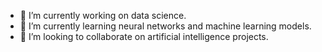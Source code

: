 - 🔭 I’m currently working on data science.
- 🌱 I’m currently learning neural networks and machine learning models.
- 👯 I’m looking to collaborate on artificial intelligence projects.

<!--
**seyhankokcu/seyhankokcu** is a ✨ _special_ ✨ repository because its `README.md` (this file) appears on your GitHub profile.

Here are some ideas to get you started:

- 🤔 I’m looking for help with ...
- 💬 Ask me about ...
- 📫 How to reach me: ...
- 😄 Pronouns: ...
- ⚡ Fun fact: ...
-->
